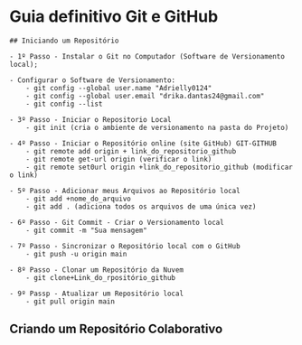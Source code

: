 # Guia definitivo Git e GitHub

    ## Iniciando um Repositório

    - 1º Passo - Instalar o Git no Computador (Software de Versionamento local);

    - Configurar o Software de Versionamento:
        - git config --global user.name "Adrielly0124"
        - git config --global user.email "drika.dantas24@gmail.com"
        - git config --list

    - 3º Passo - Iniciar o Repositorio Local
        - git init (cria o ambiente de versionamento na pasta do Projeto)

    - 4º Passo - Iniciar o Repositório online (site GitHub) GIT-GITHUB
        - git remote add origin + link_do_repositorio_github
        - git remote get-url origin (verificar o link)
        - git remote set0url origin +link_do_repositorio_github (modificar o link)

    - 5º Passo - Adicionar meus Arquivos ao Repositório local
        - git add +nome_do_arquivo
        - git add . (adiciona todos os arquivos de uma única vez)
    
    - 6º Passo - Git Commit - Criar o Versionamento local 
        - git commit -m "Sua mensagem"

    - 7º Passo - Sincronizar o Repositório local com o GitHub
        - git push -u origin main

    - 8º Passo - Clonar um Repositório da Nuvem
        - git clone+Link_do_rpositório_github

    - 9º Passp - Atualizar um Repositório local
        - git pull origin main

## Criando um Repositório Colaborativo 
    